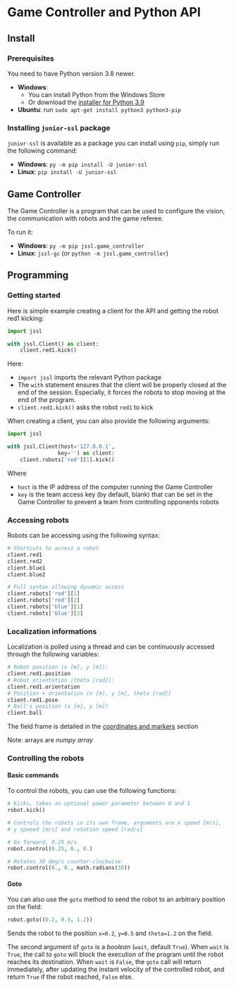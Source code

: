 # Game Controller and Python API

## Install

### Prerequisites

You need to have Python version 3.8 newer.

* **Windows**:
    * You can install Python from the Windows Store
    * Or download the [installer for Python 3.9](https://www.python.org/ftp/python/3.9.0/python-3.9.0-amd64.exe)
* **Ubuntu**: run `sudo apt-get install python3 python3-pip`

### Installing `junior-ssl` package

`junior-ssl` is available as a package you can install using `pip`, simply run the following command:

* **Windows**: `py -m pip install -U junior-ssl`
* **Linux**: `pip install -U junior-ssl`

## Game Controller

The Game Controller is a program that can be used to configure the vision, the communication with robots
and the game referee.

To run it:

* **Windows**: `py -m pip jssl.game_controller`
* **Linux**: `jssl-gc` (or `python -m jssl.game_controller`)

## Programming

### Getting started

Here is simple example creating a client for the API and getting the robot red1 kicking:

```python
import jssl

with jssl.Client() as client:
    client.red1.kick()
```

Here:

* `import jssl` imports the relevant Python package
* The `with` statement ensures that the client will be properly closed at the end of the session.
  Especially, it forces the robots to stop moving at the end of the program.
* `client.red1.kick()` asks the robot `red1` to kick

When creating a client, you can also provide the following arguments:

```python
import jssl

with jssl.Client(host='127.0.0.1', 
                key='') as client:
    client.robots['red'][1].kick()

```

Where

* `host` is the IP address of the computer running the Game Controller
* `key` is the team access key (by default, blank) that can be set in the Game Controller to prevent a team from
  controlling opponents robots

### Accessing robots

Robots can be accessing using the following syntax:

```python
# Shortcuts to access a robot
client.red1
client.red2
client.blue1
client.blue2

# Full syntax allowing dynamic access
client.robots['red'][1]
client.robots['red'][2]
client.robots['blue'][1]
client.robots['blue'][2]
```

### Localization informations

Localization is polled using a thread and can be continuously accessed through the following variables:

```python
# Robot position (x [m], y [m]):
client.red1.position
# Robot orientation (theta [rad]):
client.red1.orientation
# Position + orientation (x [m], y [m], theta [rad])
client.red1.pose
# Ball's position (x [m], y [m])
client.ball
```

The field frame is detailed in the [coordinates and markers](/docs/coordinates-markers.md) section 

Note: arrays are *numpy array*

### Controlling the robots

#### Basic commands

To control the robots, you can use the following functions:

```python
# Kicks, takes an optional power parameter between 0 and 1
robot.kick()

# Controls the robots in its own frame, arguments are x speed [m/s],
# y spoeed [m/s] and rotation speed [rad/s]

# Go forward, 0.25 m/s
robot.control(0.25, 0., 0.)

# Rotates 30 deg/s counter-clockwise
robot.control(0., 0., math.radians(30))
```

#### Goto

You can also use the `goto` method to send the robot to an arbitrary position on the field:

```python
robot.goto((0.2, 0.5, 1.2))
```

Sends the robot to the position `x=0.2`, `y=0.5` and `theta=1.2` on the field.

The second argument of `goto` is a *boolean* (`wait`, default `True`). When `wait` is `True`, the call to `goto` will
block the execution of the program until the robot reaches its destination. When `wait` is `False`, the
`goto` call will return immediately, after updating the instant velocity of the controlled robot, and return
`True` if the robot reached, `False` else.